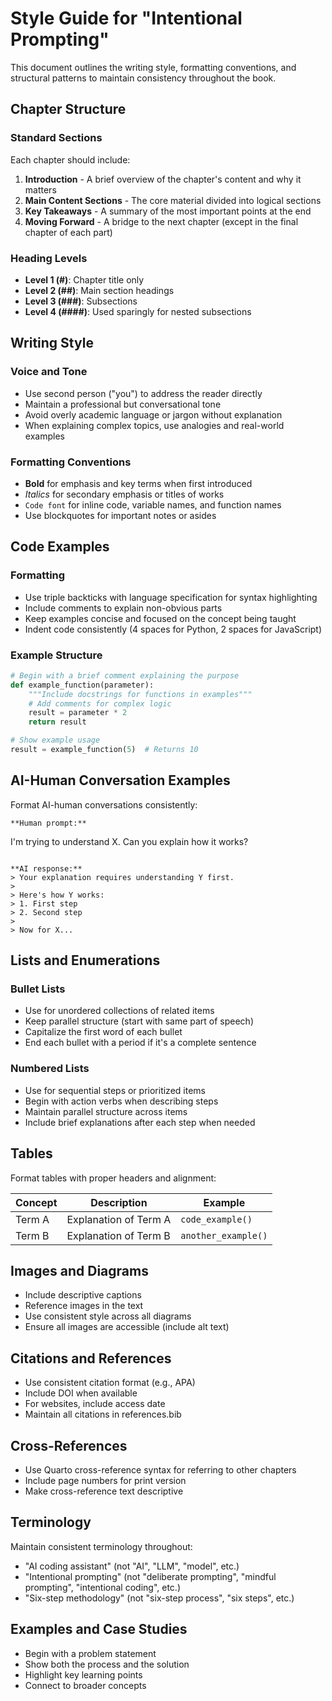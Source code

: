 # Style Guide for "Intentional Prompting"

This document outlines the writing style, formatting conventions, and structural patterns to maintain consistency throughout the book.

## Chapter Structure

### Standard Sections

Each chapter should include:

1. **Introduction** - A brief overview of the chapter's content and why it matters
2. **Main Content Sections** - The core material divided into logical sections
3. **Key Takeaways** - A summary of the most important points at the end
4. **Moving Forward** - A bridge to the next chapter (except in the final chapter of each part)

### Heading Levels

- **Level 1 (#)**: Chapter title only
- **Level 2 (##)**: Main section headings
- **Level 3 (###)**: Subsections
- **Level 4 (####)**: Used sparingly for nested subsections

## Writing Style

### Voice and Tone

- Use second person ("you") to address the reader directly
- Maintain a professional but conversational tone
- Avoid overly academic language or jargon without explanation
- When explaining complex topics, use analogies and real-world examples

### Formatting Conventions

- **Bold** for emphasis and key terms when first introduced
- *Italics* for secondary emphasis or titles of works
- `Code font` for inline code, variable names, and function names
- Use blockquotes for important notes or asides

## Code Examples

### Formatting

- Use triple backticks with language specification for syntax highlighting
- Include comments to explain non-obvious parts
- Keep examples concise and focused on the concept being taught
- Indent code consistently (4 spaces for Python, 2 spaces for JavaScript)

### Example Structure

```python
# Begin with a brief comment explaining the purpose
def example_function(parameter):
    """Include docstrings for functions in examples"""
    # Add comments for complex logic
    result = parameter * 2
    return result

# Show example usage
result = example_function(5)  # Returns 10
```

## AI-Human Conversation Examples

Format AI-human conversations consistently:

```
**Human prompt:**
```
I'm trying to understand X. Can you explain how it works?
```

**AI response:**
> Your explanation requires understanding Y first.
> 
> Here's how Y works:
> 1. First step
> 2. Second step
> 
> Now for X...
```

## Lists and Enumerations

### Bullet Lists

- Use for unordered collections of related items
- Keep parallel structure (start with same part of speech)
- Capitalize the first word of each bullet
- End each bullet with a period if it's a complete sentence

### Numbered Lists

- Use for sequential steps or prioritized items
- Begin with action verbs when describing steps
- Maintain parallel structure across items
- Include brief explanations after each step when needed

## Tables

Format tables with proper headers and alignment:

| Concept | Description | Example |
|---------|-------------|---------|
| Term A  | Explanation of Term A | `code_example()` |
| Term B  | Explanation of Term B | `another_example()` |

## Images and Diagrams

- Include descriptive captions
- Reference images in the text
- Use consistent style across all diagrams
- Ensure all images are accessible (include alt text)

## Citations and References

- Use consistent citation format (e.g., APA)
- Include DOI when available
- For websites, include access date
- Maintain all citations in references.bib

## Cross-References

- Use Quarto cross-reference syntax for referring to other chapters
- Include page numbers for print version
- Make cross-reference text descriptive

## Terminology

Maintain consistent terminology throughout:

- "AI coding assistant" (not "AI", "LLM", "model", etc.)
- "Intentional prompting" (not "deliberate prompting", "mindful prompting", "intentional coding", etc.)
- "Six-step methodology" (not "six-step process", "six steps", etc.)

## Examples and Case Studies

- Begin with a problem statement
- Show both the process and the solution
- Highlight key learning points
- Connect to broader concepts